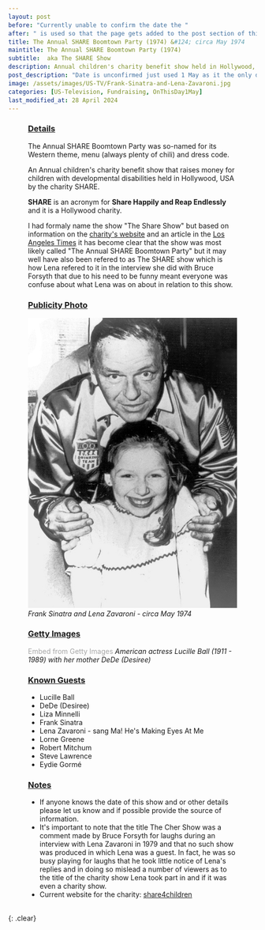 ```yaml
---
layout: post
before: "Currently unable to confirm the date the "
after: " is used so that the page gets added to the post section of this website."
title: The Annual SHARE Boomtown Party (1974) &#124; circa May 1974
maintitle: The Annual SHARE Boomtown Party (1974)
subtitle:  aka The SHARE Show
description: Annual children's charity benefit show held in Hollywood, USA circa May 1974 by the charity SHARE
post_description: "Date is unconfirmed just used 1 May as it the only date we currently have: Annual children's charity benefit show held in Hollywood, USA circa May 1974."
image: /assets/images/US-TV/Frank-Sinatra-and-Lena-Zavaroni.jpg
categories: [US-Television, Fundraising, OnThisDay1May]
last_modified_at: 28 April 2024
---
```


<figure class="fig3">
<h3 id="infobox1"><a href="#infobox1">Details</a></h3>
<p>The Annual SHARE Boomtown Party was so-named for its Western theme, menu (always plenty of chili) and dress code.</p>
<p>An Annual children's charity benefit show that raises money for children with developmental disabilities held in Hollywood, USA by the charity SHARE.</p>
<p><strong>SHARE</strong> is an acronym for <strong>Share Happily and Reap Endlessly</strong> and it is a Hollywood charity.</p>
<p>I had formaly name the show "The Share Show" but based on information on the <a class="external-link" href="https://share4children.org/our-story/#:~:text=Boomtown%20Party%20and%20Show">charity's website</a> and an article in the <a class="external-link" href="https://www.latimes.com/archives/la-xpm-1989-05-22-vw-466-story.html">Los Angeles Times</a> it has become clear that the show was most likely called "The Annual SHARE Boomtown Party" but it may well have also been refered to as The SHARE show which is how Lena refered to it in the interview she did with Bruce Forsyth that due to his need to be funny meant everyone was confuse about what Lena was on about in relation to this show.</p>
</figure>

<figure class="fig1">
<figcaption>
<h3 id="infobox2"><a href="#infobox2">Publicity Photo</a></h3>
</figcaption>
<a href="/assets/images/US-TV/Frank-Sinatra-and-Lena-Zavaroni.jpg"><img src="/assets/images/US-TV/Frank-Sinatra-and-Lena-Zavaroni.jpg" class="full-width zoom-in"></a>
<figcaption>
<cite>Frank Sinatra and Lena Zavaroni - circa May 1974</cite>
</figcaption>
</figure>

<figure class="fig2">
<h3 id="infobox3"><a href="#infobox3">Getty Images</a></h3>
<a id='MCy8JodPSON1aU7HiGD9vg' class='gie-single' href='http://www.gettyimages.com/detail/103908505' target='_blank' style='color:#a7a7a7;text-decoration:none;font-weight:normal !important;border:none;display:inline-block;'>Embed from Getty Images</a><script>window.gie=window.gie||function(c){(gie.q=gie.q||[]).push(c)};gie(function(){gie.widgets.load({id:'MCy8JodPSON1aU7HiGD9vg',sig:'I97xSG1vEhL6-ZVE7yxXYFPPmX0aHuZHrcC9zqQBs_M=',w:'400px',h:'594px',items:'103908505',caption: true ,tld:'com',is360: false })});</script><script src='//embed-cdn.gettyimages.com/widgets.js' charset='utf-8' async></script>
<cite>American actress Lucille Ball (1911 - 1989) with her mother DeDe (Desiree)</cite>
</figure>

<figure class="fig3">
<figcaption>
<h3 id="infobox4"><a href="#infobox4">Known Guests</a></h3>
<ul>
<li>Lucille Ball</li>
<li>DeDe (Desiree)</li>
<li>Liza Minnelli</li>
<li>Frank Sinatra</li>
<li>Lena Zavaroni - sang Ma! He's Making Eyes At Me</li>
<li>Lorne Greene</li>
<li>Robert Mitchum</li>
<li>Steve Lawrence</li>
<li>Eydie Gorm&#233;</li>
</ul>
<h3 id="infobox5"><a href="#infobox5">Notes</a></h3>
<ul>
<li>If anyone knows the date of this show and or other details please let us know and if possible provide the source of information.</li>
<li>It's important to note that the title The Cher Show was a comment made by Bruce Forsyth for laughs during an interview with Lena Zavaroni in 1979 and that no such show was produced in which Lena was a guest. In fact, he was so busy playing for laughs that he took little notice of Lena's replies and in doing so mislead a number of viewers as to the title of the charity show Lena took part in and if it was even a charity show.</li>
<li>Current website for the charity: <a class="external-link" href="https://share4children.org">share4children</a></li>
</ul>
</figcaption>
</figure>

<br />{: .clear}

